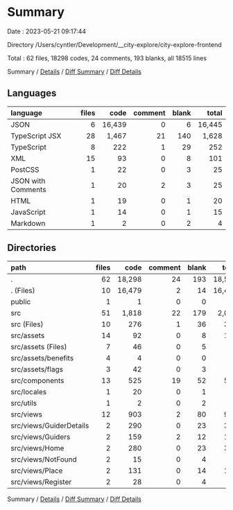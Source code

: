 # Summary

Date : 2023-05-21 09:17:44

Directory /Users/cyntler/Development/__city-explore/city-explore-frontend

Total : 62 files,  18298 codes, 24 comments, 193 blanks, all 18515 lines

Summary / [Details](details.md) / [Diff Summary](diff.md) / [Diff Details](diff-details.md)

## Languages
| language | files | code | comment | blank | total |
| :--- | ---: | ---: | ---: | ---: | ---: |
| JSON | 6 | 16,439 | 0 | 6 | 16,445 |
| TypeScript JSX | 28 | 1,467 | 21 | 140 | 1,628 |
| TypeScript | 8 | 222 | 1 | 29 | 252 |
| XML | 15 | 93 | 0 | 8 | 101 |
| PostCSS | 1 | 22 | 0 | 3 | 25 |
| JSON with Comments | 1 | 20 | 2 | 3 | 25 |
| HTML | 1 | 19 | 0 | 1 | 20 |
| JavaScript | 1 | 14 | 0 | 1 | 15 |
| Markdown | 1 | 2 | 0 | 2 | 4 |

## Directories
| path | files | code | comment | blank | total |
| :--- | ---: | ---: | ---: | ---: | ---: |
| . | 62 | 18,298 | 24 | 193 | 18,515 |
| . (Files) | 10 | 16,479 | 2 | 14 | 16,495 |
| public | 1 | 1 | 0 | 0 | 1 |
| src | 51 | 1,818 | 22 | 179 | 2,019 |
| src (Files) | 10 | 276 | 1 | 36 | 313 |
| src/assets | 14 | 92 | 0 | 8 | 100 |
| src/assets (Files) | 7 | 46 | 0 | 5 | 51 |
| src/assets/benefits | 4 | 4 | 0 | 0 | 4 |
| src/assets/flags | 3 | 42 | 0 | 3 | 45 |
| src/components | 13 | 525 | 19 | 52 | 596 |
| src/locales | 1 | 20 | 0 | 1 | 21 |
| src/utils | 1 | 2 | 0 | 2 | 4 |
| src/views | 12 | 903 | 2 | 80 | 985 |
| src/views/GuiderDetails | 2 | 290 | 0 | 23 | 313 |
| src/views/Guiders | 2 | 159 | 2 | 12 | 173 |
| src/views/Home | 2 | 280 | 0 | 23 | 303 |
| src/views/NotFound | 2 | 15 | 0 | 4 | 19 |
| src/views/Place | 2 | 131 | 0 | 14 | 145 |
| src/views/Register | 2 | 28 | 0 | 4 | 32 |

Summary / [Details](details.md) / [Diff Summary](diff.md) / [Diff Details](diff-details.md)